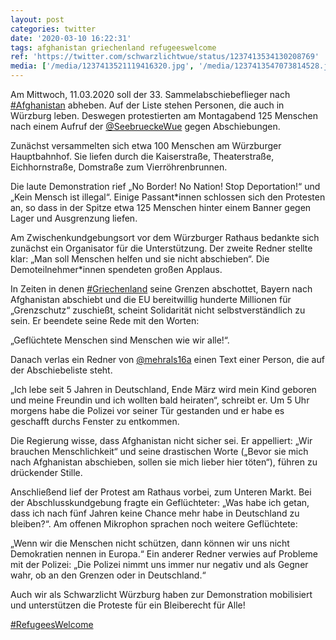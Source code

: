 ```yaml
---
layout: post
categories: twitter
date: '2020-03-10 16:22:31'
tags: afghanistan griechenland refugeeswelcome
ref: 'https://twitter.com/schwarzlichtwue/status/1237413534130208769'
media: ['/media/1237413521119416320.jpg', '/media/1237413547073814528.jpg', '/media/1237413565897809921.jpg', '/media/1237413587884408834.jpg', '/media/1237413604531593216.jpg', '/media/1237413632021082113.jpg', '/media/1237413653110050817.jpg']
---
```

Am Mittwoch, 11.03.2020 soll der 33. Sammelabschiebeflieger nach [#Afghanistan](/t/afghanistan) abheben. Auf der Liste stehen Personen, die auch in Würzburg leben. Deswegen protestierten am Montagabend 125 Menschen nach einem Aufruf der [@SeebrueckeWue](https://twitter.com/SeebrueckeWue) gegen Abschiebungen. 

Zunächst versammelten sich etwa 100 Menschen am Würzburger Hauptbahnhof. Sie liefen durch die Kaiserstraße, Theaterstraße, Eichhornstraße, Domstraße zum Vierröhrenbrunnen. 

Die laute Demonstration rief „No Border! No Nation! Stop Deportation!“ und „Kein Mensch ist illegal“. Einige Passant\*innen schlossen sich den Protesten an, so dass in der Spitze etwa 125 Menschen hinter einem Banner gegen Lager und Ausgrenzung liefen. 

Am Zwischenkundgebungsort vor dem Würzburger Rathaus bedankte sich zunächst ein Organisator für die Unterstützung. Der zweite Redner stellte klar: „Man soll Menschen helfen und sie nicht abschieben“. Die Demoteilnehmer\*innen spendeten großen Applaus.

In Zeiten in denen [#Griechenland](/t/griechenland) seine Grenzen abschottet, Bayern nach Afghanistan abschiebt und die EU bereitwillig hunderte Millionen für „Grenzschutz“ zuschießt, scheint Solidarität nicht selbstverständlich zu sein. Er beendete seine Rede mit den Worten:

„Geflüchtete Menschen sind Menschen wie wir alle!“. 



Danach verlas ein Redner von [@mehrals16a](https://twitter.com/mehrals16a) einen Text einer Person, die auf der Abschiebeliste steht.

„Ich lebe seit 5 Jahren in Deutschland, Ende März wird mein Kind geboren und meine Freundin und ich wollten bald heiraten“, schreibt er. Um 5 Uhr morgens habe die Polizei vor seiner Tür gestanden und er habe es geschafft durchs Fenster zu entkommen.

Die Regierung wisse, dass Afghanistan nicht sicher sei. Er appelliert: „Wir brauchen Menschlichkeit“ und seine drastischen Worte („Bevor sie mich nach Afghanistan abschieben, sollen sie mich lieber hier töten“), führen zu drückender Stille.

Anschließend lief der Protest am Rathaus vorbei, zum Unteren Markt. Bei der Abschlusskundgebung fragte ein Geflüchteter: „Was habe ich getan, dass ich nach fünf Jahren keine Chance mehr habe in Deutschland zu bleiben?“. Am offenen Mikrophon sprachen noch weitere Geflüchtete:

„Wenn wir die Menschen nicht schützen, dann können wir uns nicht Demokratien nennen in Europa.“ Ein anderer Redner verwies auf Probleme mit der Polizei: „Die Polizei nimmt uns immer nur negativ und als Gegner wahr, ob an den Grenzen oder in Deutschland.“

Auch wir als Schwarzlicht Würzburg haben zur Demonstration mobilisiert und unterstützen die Proteste für ein Bleiberecht für Alle!

[#RefugeesWelcome](/t/refugeeswelcome)